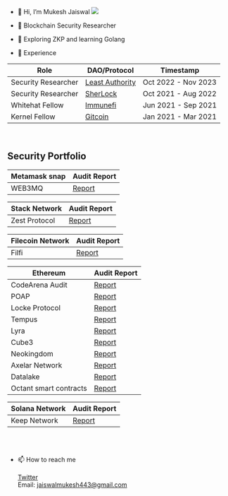 - 👋 Hi, I’m Mukesh Jaiswal  ![](https://komarev.com/ghpvc/?username=MukeshJaiswal01&color=red&label=views)

- 👀  Blockchain Security Researcher

- 🌱 Exploring ZKP and learning Golang

- 👷 Experience <br> 


| Role  | DAO/Protocol  | Timestamp  |
|---|---|---|
| Security Researcher| <a href = "https://leastauthority.com"> Least Authority </a>     | Oct 2022 - Nov 2023    |
| Security Researcher| <a href = "https://www.sherlock.xyz/about"> SherLock</a>         | Oct 2021 - Aug 2022     |
|  Whitehat Fellow   | <a href = "https://immunefi.com/">Immunefi</a>                   |    Jun 2021 - Sep 2021  |
|  Kernel Fellow     | <a href = "https://opensea.io/assets/matic/0x1c39d4c8ad7ce5206355d43e343f5136ba5ca50f/60818090201803840">Gitcoin </a> |Jan 2021 - Mar 2021  |

<br>

 
## Security Portfolio



  
  |Metamask snap | Audit Report | 
  |---|---|
  | WEB3MQ |<a href = "https://leastauthority.com/wp-content/uploads/2023/09/Generative_Labs_Web3MQ_Snap_Final_Audit_Report_Least_Authority.pdf"> Report </a> | 

  
  |Stack Network | Audit Report | 
  |---|---|
  | Zest Protocol |<a href = "https://leastauthority.com/static/publications/230316_Zest%20Protocol_Trust%20Machines_Updated_Final_Security_Audit_Report_march_2023.pdf"> Report </a> | 


  |Filecoin Network | Audit Report | 
  |---|---|
  | Filfi |<a href = "https://leastauthority.com/wp-content/uploads/2023/10/FilFi_Smart_Contracts_Final_Audit_Report_Least_Authority.pdf"> Report </a> | 


   

 | Ethereum | Audit Report | 
 |---|---|
 | CodeArena Audit | <a href = "https://code4rena.com/@JMukesh"> Report </a>   | 
 |  POAP |<a href = "https://cantina.xyz/portfolio/784bde12-36c6-4469-8dfa-50b1ae830f9d"> Report </a>    |
 | Locke Protocol | <a href = "https://cantina.xyz/portfolio/da4ec996-9e8f-4beb-8fe0-32e1c87e4ddb"> Report </a>  | 
 |  Tempus | <a href = "https://github.com/sherlock-protocol/sherlock-reports/blob/main/audits/2022.02.09%20-%20Final%20-%20Tempus%20Audit%20Report.pdf"> Report </a>  | 
 |  Lyra | <a href = "https://github.com/sherlock-protocol/sherlock-reports/blob/main/audits/2022.06.27%20-%20Final%20-%20Lyra%20Audit%20Report.pdf"> Report </a>  | 
 |Cube3 | <a href = "https://leastauthority.com/wp-content/uploads/2023/11/Cube3_Smart_Contracts_Final_Audit_Report_Least_Authority.pdf"> Report </a>  | 
 | Neokingdom | <a href = "https://leastauthority.com/wp-content/uploads/2023/10/NEOkingdom_DAO_Smart_Contracts_Final_Audit_Report_Updated.pdf"> Report </a> | 
 | Axelar Network | <a href = "https://github.com/axelarnetwork/audits/blob/main/audits/2023-10%20Least%20Authority.pdf"> Report </a> | 
 | Datalake | <a href = "https://leastauthority.com/static/publications/221222_Data_Lake_Consents_Smart_Contracts_Final_Audit_Report.pdf"> Report </a> | 
 | Octant smart contracts | <a href = "https://leastauthority.com/wp-content/uploads/2023/07/Golem_Foundation_Octant_Smart_Contracts_3rd_Review_Final_Audit_Report.pdf"> Report </a> | 


  |Solana Network| Audit Report | 
  |---|---|
  | Keep Network |<a href = "https://leastauthority.com/wp-content/uploads/2023/08/Thesis_Keep_Network_Solana_Smart_Contracts_Final_Audit_Report_Least_Authority.pdf"> Report </a> | 



 

  

   
 
   <br> <br>
-  📫 How to reach me    <br><br>
  <a href = "https://twitter.com/MukeshJ_eth">Twitter</a> <br>
  Email: jaiswalmukesh443@gmail.com

<!---
MukeshJaiswal01/MukeshJaiswal01 is a ✨ special ✨ repository because its `README.md` (this file) appears on your GitHub profile.
You can click the Preview link to take a look at your changes.
--->
